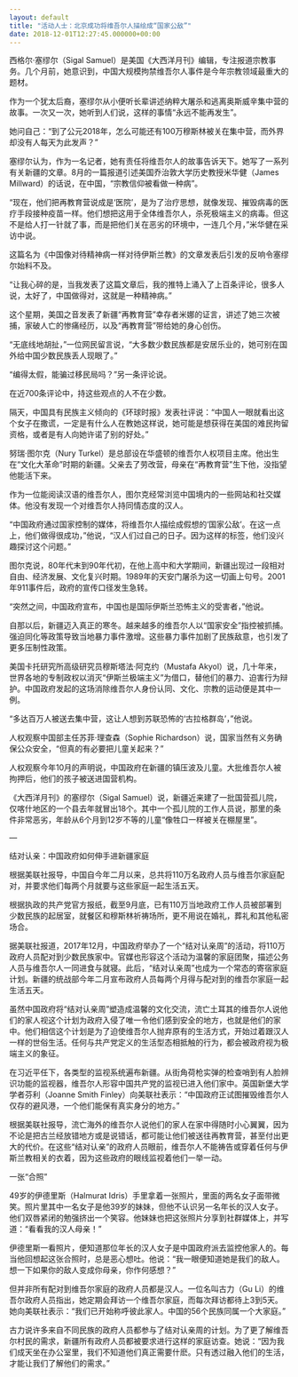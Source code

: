 ```yaml
---
layout: default
title: "活动人士：北京成功将维吾尔人描绘成“国家公敌”"
date: 2018-12-01T12:27:45.000000+00:00
---
```


西格尔·塞缪尔（Sigal Samuel）是美国《大西洋月刊》编辑，专注报道宗教事务。几个月前，她意识到，中国大规模拘禁维吾尔人事件是今年宗教领域最重大的题材。

作为一个犹太后裔，塞缪尔从小便听长辈讲述纳粹大屠杀和逃离奥斯威辛集中营的故事。一次又一次，她听到人们说，这样的事情“永远不能再发生”。

她问自己：“到了公元2018年，怎么可能还有100万穆斯林被关在集中营，而外界却没有人每天为此发声？”

塞缪尔认为，作为一名记者，她有责任将维吾尔人的故事告诉天下。她写了一系列有关新疆的文章。8月的一篇报道引述美国乔治敦大学历史教授米华健（James Millward）的话说，在中国，“宗教信仰被看做一种病”。

“现在，他们把再教育营说成是‘医院’，是为了治疗思想，就像发现、摧毁病毒的医疗手段接种疫苗一样。他们想把这用于全体维吾尔人，杀死极端主义的病毒。但这不是给人打一针就了事，而是把他们关在恶劣的环境中，一连几个月，”米华健在采访中说。

这篇名为《中国像对待精神病一样对待伊斯兰教》的文章发表后引发的反响令塞缪尔始料不及。

“让我心碎的是，当我发表了这篇文章后，我的推特上涌入了上百条评论，很多人说，太好了，中国做得对，这就是一种精神病。”

这个星期，美国之音发表了新疆“再教育营”幸存者米娜的证言，讲述了她三次被捕，家破人亡的惨痛经历，以及“再教育营”带给她的身心创伤。

“无底线地胡扯，”一位网民留言说，“大多数少数民族都是安居乐业的，她可别在国外给中国少数民族丢人现眼了。”

“编得太假，能骗过移民局吗？”另一条评论说。

在近700条评论中，持这些观点的人不在少数。

隔天，中国具有民族主义倾向的《环球时报》发表社评说：“中国人一眼就看出这个女子在撒谎，一定是有什么人在教她这样说，她可能是想获得在美国的难民拘留资格，或者是有人向她许诺了别的好处。”

努瑞·图尔克（Nury Turkel）是总部设在华盛顿的维吾尔人权项目主席。他出生在“文化大革命”时期的新疆。父亲去了劳改营，母亲在“再教育营”生下他，没指望他能活下来。

作为一位能阅读汉语的维吾尔人，图尔克经常浏览中国境内的一些网站和社交媒体。他没有发现一个对维吾尔人持同情态度的汉人。

“中国政府通过国家控制的媒体，将维吾尔人描绘成假想的‘国家公敌’。在这一点上，他们做得很成功，”他说，“汉人们过自己的日子。因为这样的标签，他们没兴趣探讨这个问题。”

图尔克说，80年代末到90年代初，在他上高中和大学期间，新疆出现过一段相对自由、经济发展、文化复兴时期。1989年的天安门屠杀为这一切画上句号。2001年911事件后，政府的宣传口径发生急转。

“突然之间，中国政府宣布，中国也是国际伊斯兰恐怖主义的受害者，”他说。

自那以后，新疆迈入真正的寒冬。越来越多的维吾尔人以“国家安全”指控被抓捕。强迫同化等政策导致当地暴力事件激增。这些暴力事件加剧了民族敌意，也引发了更多压制性政策。

美国卡托研究所高级研究员穆斯塔法·阿克约（Mustafa Akyol）说，几十年来，世界各地的专制政权以消灭“伊斯兰极端主义”为借口，替他们的暴力、迫害行为辩护。中国政府发起的这场消除维吾尔人身份认同、文化、宗教的运动便是其中一例。

“多达百万人被送去集中营，这让人想到苏联恐怖的‘古拉格群岛’，”他说。

人权观察中国部主任苏菲·理查森（Sophie Richardson）说，国家当然有义务确保公众安全，“但真的有必要把儿童关起来？”

人权观察今年10月的声明说，中国政府在新疆的镇压波及儿童。大批维吾尔人被拘押后，他们的孩子被送进国营机构。

《大西洋月刊》的塞缪尔（Sigal Samuel）说，新疆近来建了一批国营孤儿院，仅喀什地区的一个县去年就冒出18个。其中一个孤儿院的工作人员说，那里的条件非常恶劣，年龄从6个月到12岁不等的儿童“像牲口一样被关在棚屋里”。

—

结对认亲：中国政府如何伸手进新疆家庭

根据美联社报导，中国自今年二月以来，总共将110万名政府人员与维吾尔家庭配对，并要求他们每两个月就要与这些家庭一起生活五天。

根据执政的共产党官方报纸，截至9月底，已有110万当地政府工作人员被部署到少数民族的起居室，就餐区和穆斯林祈祷场所，更不用说在婚礼，葬礼和其他私密场合。

据美联社报道，2017年12月，中国政府举办了一个“结对认亲周”的活动，将110万政府人员配对到少数民族家中。官媒也形容这个活动为温馨的家庭团聚，描述公务人员与维吾尔人一同进食与就寝。此后，“结对认亲周”也成为一个常态的寄宿家庭计划。新疆的统战部今年二月宣布政府人员每两个月得与配对到的维吾尔家庭一起生活五天。

虽然中国政府将“结对认亲周”塑造成温馨的文化交流，流亡土耳其的维吾尔人说他们的家人视这个计划为政府入侵了唯一令他们感到安全的地方，也就是他们的家中。他们相信这个计划是为了迫使维吾尔人抛弃原有的生活方式，开始过着跟汉人一样的世俗生活。任何与共产党定义的生活型态相抵触的行为，都会被政府视为极端主义的象征。

在习近平任下，各类型的监视系统遍布新疆。从街角荷枪实弹的检查哨到有人脸辨识功能的监视器，维吾尔人形容中国共产党的监视已进入他们家中。英国新堡大学学者芬利（Joanne Smith Finley）向美联社表示：“中国政府正试图摧毁维吾尔人仅存的避风港，一个他们能保有真实身分的地方。”

根据美联社报导，流亡海外的维吾尔人说他们的家人在家中得随时小心翼翼，因为不论是把古兰经放错地方或是说错话，都可能让他们被送往再教育营，甚至付出更大的代价。在这些“结对认亲”的政府人员眼前，维吾尔人不能祷告或穿着任何与伊斯兰教相关的衣着，因为这些政府的眼线监视着他们一举一动。

一张“合照”

49岁的伊德里斯（Halmurat Idris）手里拿着一张照片，里面的两名女子面带微笑。照片里其中一名女子是他39岁的妹妹，但他不认识另一名年长的汉人女子。他们双唇紧闭的勉强挤出一个笑容。他妹妹也把这张照片分享到社群媒体上，并写道：“看看我的汉人母亲！”

伊德里斯一看照片，便知道那位年长的汉人女子是中国政府派去监控他家人的。每当他回想起这张合照时，总是恶心想吐。他说：“我一眼便知道她是我们的敌人。想一下如果你的敌人变成你母亲，你作何感想？”

但并非所有配对到维吾尔家庭的政府人员都是汉人。一位名叫古力（Gu Li）的维吾尔政府人员指出，她定期会拜访一个维吾尔家庭，而每次拜访都待上3到5天。她向美联社表示：“我们已开始称呼彼此家人。中国的56个民族同属一个大家庭。”

古力说许多来自不同民族的政府人员都参与了结对认亲周的计划。为了更了解维吾尔村民的需求，新疆所有政府人员都被要求进行这样的家庭访查。她说：“因为我们成天坐在办公室里，我们不知道他们真正需要什麽。只有透过融入他们的生活，才能让我们了解他们的需求。”

